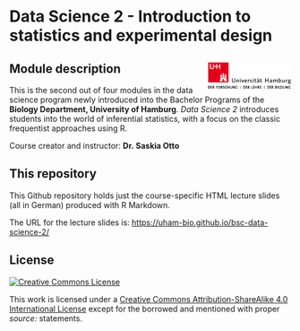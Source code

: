 Data Science 2 - Introduction to statistics and experimental design
================

## Module description <img src="images/uhh_logo.png" align="right" width="150" style="margin-left: 20px"/>

This is the second out of four modules in the data science program newly
introduced into the Bachelor Programs of the **Biology Department,
University of Hamburg**. *Data Science 2* introduces students into the
world of inferential statistics, with a focus on the classic frequentist
approaches using R.

Course creator and instructor: **Dr. Saskia Otto**

## This repository

This Github repository holds just the course-specific HTML lecture
slides (all in German) produced with R Markdown.

The URL for the lecture slides is:
<https://uham-bio.github.io/bsc-data-science-2/>

## License

<a rel="license" href="http://creativecommons.org/licenses/by-sa/4.0/">
<img alt="Creative Commons License" style="border-width:0"
        src="https://i.creativecommons.org/l/by-sa/4.0/80x15.png" />
</a>

This work is licensed under a [Creative Commons Attribution-ShareAlike
4.0 International
License](http://creativecommons.org/licenses/by-sa/4.0/) except for the
borrowed and mentioned with proper *source:* statements.
